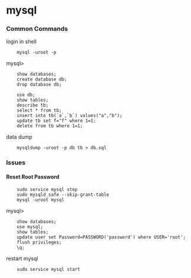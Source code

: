 # mysql

### Common Commands

login in shell

        mysql -uroot -p

mysql>

        show databases;
        create database db;
        drop database db;

        use db;
        show tables;
        describe tb;
        select * from tb;
        insert into tb(`a`,`b`) values("a","b");
        update tb set f="f" where 1=1;
        delete from tb where 1=1;

data dump

        mysqldump -uroot -p db tb > db.sql

### Issues

#### Reset Root Password

        sudo service mysql stop                                         
        sudo mysqld_safe --skip-grant-table
        mysql -uroot mysql

mysql> 

        show databases;
        use mysql;
        show tables;
        update user set Password=PASSWORD('password') where USER='root';         
        flush privileges;
        \q;

restart mysql

        sudo service mysql start

